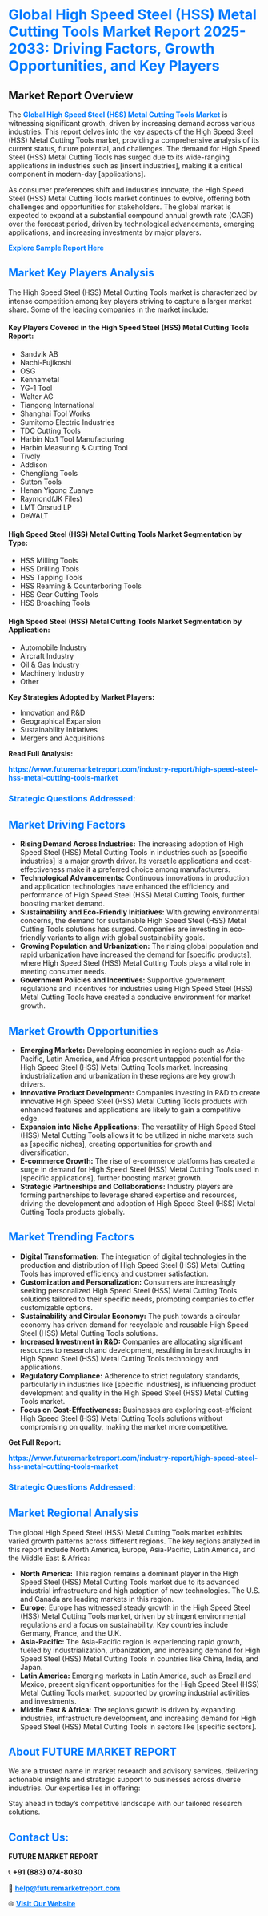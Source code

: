<h1 style="color: #007BFF;">Global High Speed Steel (HSS) Metal Cutting Tools Market Report 2025-2033: Driving Factors, Growth Opportunities, and Key Players</h1>

<section id="overview">
<h2>Market Report Overview</h2>
<p>The <a href="https://www.futuremarketreport.com/industry-report/high-speed-steel-hss-metal-cutting-tools-market" style="color: #007BFF; text-decoration: none;"><strong>Global High Speed Steel (HSS) Metal Cutting Tools Market</strong></a> is witnessing significant growth, driven by increasing demand across various industries. This report delves into the key aspects of the High Speed Steel (HSS) Metal Cutting Tools market, providing a comprehensive analysis of its current status, future potential, and challenges. The demand for High Speed Steel (HSS) Metal Cutting Tools has surged due to its wide-ranging applications in industries such as [insert industries], making it a critical component in modern-day [applications].</p>
<p>As consumer preferences shift and industries innovate, the High Speed Steel (HSS) Metal Cutting Tools market continues to evolve, offering both challenges and opportunities for stakeholders. The global market is expected to expand at a substantial compound annual growth rate (CAGR) over the forecast period, driven by technological advancements, emerging applications, and increasing investments by major players.</p>
</section>

<section id="overview">
<p><a href="https://www.futuremarketreport.com/request-sample/reportId=107299" style="color: #007BFF; text-decoration: none;"><strong>Explore Sample Report Here</strong></a></p>
</section>

<section id="key-players">
<h2 style="color: #007BFF;">Market Key Players Analysis</h2>
<p>The High Speed Steel (HSS) Metal Cutting Tools market is characterized by intense competition among key players striving to capture a larger market share. Some of the leading companies in the market include:</p>
<h4>Key Players Covered in the High Speed Steel (HSS) Metal Cutting Tools Report:</h4>
<ul><li>Sandvik AB</li><li>Nachi-Fujikoshi</li><li>OSG</li><li>Kennametal</li><li>YG-1 Tool</li><li>Walter AG</li><li>Tiangong International</li><li>Shanghai Tool Works</li><li>Sumitomo Electric Industries</li><li>TDC Cutting Tools</li><li>Harbin No.1 Tool Manufacturing</li><li>Harbin Measuring &amp; Cutting Tool</li><li>Tivoly</li><li>Addison</li><li>Chengliang Tools</li><li>Sutton Tools</li><li>Henan Yigong Zuanye</li><li>Raymond(JK Files)</li><li>LMT Onsrud LP</li><li>DeWALT</li></ul>
<h4>High Speed Steel (HSS) Metal Cutting Tools Market Segmentation by Type:</h4>
<ul><li>HSS Milling Tools</li><li>HSS Drilling Tools</li><li>HSS Tapping Tools</li><li>HSS Reaming &amp; Counterboring Tools</li><li>HSS Gear Cutting Tools</li><li>HSS Broaching Tools</li></ul>

<h4>High Speed Steel (HSS) Metal Cutting Tools Market Segmentation by Application:</h4>
<ul><li>Automobile Industry</li><li>Aircraft Industry</li><li>Oil &amp; Gas Industry</li><li>Machinery Industry</li><li>Other</li></ul>
<p><strong>Key Strategies Adopted by Market Players:</strong></p>
<ul>
<li>Innovation and R&D</li>
<li>Geographical Expansion</li>
<li>Sustainability Initiatives</li>
<li>Mergers and Acquisitions</li>
</ul>
</section>

<section>
<p><strong>Read Full Analysis: </strong></p><a href="https://www.futuremarketreport.com/industry-report/high-speed-steel-hss-metal-cutting-tools-market" style="color: #007BFF; text-decoration: none;"><strong>https://www.futuremarketreport.com/industry-report/high-speed-steel-hss-metal-cutting-tools-market</strong></a>
<h3 style="color: #007BFF;">Strategic Questions Addressed:</h3>
</section>

<section id="driving-factors">
<h2 style="color: #007BFF;">Market Driving Factors</h2>
<ul>
<li><strong>Rising Demand Across Industries:</strong> The increasing adoption of High Speed Steel (HSS) Metal Cutting Tools in industries such as [specific industries] is a major growth driver. Its versatile applications and cost-effectiveness make it a preferred choice among manufacturers.</li>
<li><strong>Technological Advancements:</strong> Continuous innovations in production and application technologies have enhanced the efficiency and performance of High Speed Steel (HSS) Metal Cutting Tools, further boosting market demand.</li>
<li><strong>Sustainability and Eco-Friendly Initiatives:</strong> With growing environmental concerns, the demand for sustainable High Speed Steel (HSS) Metal Cutting Tools solutions has surged. Companies are investing in eco-friendly variants to align with global sustainability goals.</li>
<li><strong>Growing Population and Urbanization:</strong> The rising global population and rapid urbanization have increased the demand for [specific products], where High Speed Steel (HSS) Metal Cutting Tools plays a vital role in meeting consumer needs.</li>
<li><strong>Government Policies and Incentives:</strong> Supportive government regulations and incentives for industries using High Speed Steel (HSS) Metal Cutting Tools have created a conducive environment for market growth.</li>
</ul>
</section>

<section id="growth-opportunities">
<h2 style="color: #007BFF;">Market Growth Opportunities</h2>
<ul>
<li><strong>Emerging Markets:</strong> Developing economies in regions such as Asia-Pacific, Latin America, and Africa present untapped potential for the High Speed Steel (HSS) Metal Cutting Tools market. Increasing industrialization and urbanization in these regions are key growth drivers.</li>
<li><strong>Innovative Product Development:</strong> Companies investing in R&D to create innovative High Speed Steel (HSS) Metal Cutting Tools products with enhanced features and applications are likely to gain a competitive edge.</li>
<li><strong>Expansion into Niche Applications:</strong> The versatility of High Speed Steel (HSS) Metal Cutting Tools allows it to be utilized in niche markets such as [specific niches], creating opportunities for growth and diversification.</li>
<li><strong>E-commerce Growth:</strong> The rise of e-commerce platforms has created a surge in demand for High Speed Steel (HSS) Metal Cutting Tools used in [specific applications], further boosting market growth.</li>
<li><strong>Strategic Partnerships and Collaborations:</strong> Industry players are forming partnerships to leverage shared expertise and resources, driving the development and adoption of High Speed Steel (HSS) Metal Cutting Tools products globally.</li>
</ul>
</section>

<section id="trending-factors">
<h2 style="color: #007BFF;">Market Trending Factors</h2>
<ul>
<li><strong>Digital Transformation:</strong> The integration of digital technologies in the production and distribution of High Speed Steel (HSS) Metal Cutting Tools has improved efficiency and customer satisfaction.</li>
<li><strong>Customization and Personalization:</strong> Consumers are increasingly seeking personalized High Speed Steel (HSS) Metal Cutting Tools solutions tailored to their specific needs, prompting companies to offer customizable options.</li>
<li><strong>Sustainability and Circular Economy:</strong> The push towards a circular economy has driven demand for recyclable and reusable High Speed Steel (HSS) Metal Cutting Tools solutions.</li>
<li><strong>Increased Investment in R&D:</strong> Companies are allocating significant resources to research and development, resulting in breakthroughs in High Speed Steel (HSS) Metal Cutting Tools technology and applications.</li>
<li><strong>Regulatory Compliance:</strong> Adherence to strict regulatory standards, particularly in industries like [specific industries], is influencing product development and quality in the High Speed Steel (HSS) Metal Cutting Tools market.</li>
<li><strong>Focus on Cost-Effectiveness:</strong> Businesses are exploring cost-efficient High Speed Steel (HSS) Metal Cutting Tools solutions without compromising on quality, making the market more competitive.</li>
</ul>
</section>

<section>
<p><strong>Get Full Report: </strong></p><a href="https://www.futuremarketreport.com/industry-report/high-speed-steel-hss-metal-cutting-tools-market" style="color: #007BFF; text-decoration: none;"><strong>https://www.futuremarketreport.com/industry-report/high-speed-steel-hss-metal-cutting-tools-market</strong></a>
<h3 style="color: #007BFF;">Strategic Questions Addressed:</h3>
</section>


<section id="regional-analysis">
<h2 style="color: #007BFF;">Market Regional Analysis</h2>
<p>The global High Speed Steel (HSS) Metal Cutting Tools market exhibits varied growth patterns across different regions. The key regions analyzed in this report include North America, Europe, Asia-Pacific, Latin America, and the Middle East & Africa:</p>
<ul>
<li><strong>North America:</strong> This region remains a dominant player in the High Speed Steel (HSS) Metal Cutting Tools market due to its advanced industrial infrastructure and high adoption of new technologies. The U.S. and Canada are leading markets in this region.</li>
<li><strong>Europe:</strong> Europe has witnessed steady growth in the High Speed Steel (HSS) Metal Cutting Tools market, driven by stringent environmental regulations and a focus on sustainability. Key countries include Germany, France, and the U.K.</li>
<li><strong>Asia-Pacific:</strong> The Asia-Pacific region is experiencing rapid growth, fueled by industrialization, urbanization, and increasing demand for High Speed Steel (HSS) Metal Cutting Tools in countries like China, India, and Japan.</li>
<li><strong>Latin America:</strong> Emerging markets in Latin America, such as Brazil and Mexico, present significant opportunities for the High Speed Steel (HSS) Metal Cutting Tools market, supported by growing industrial activities and investments.</li>
<li><strong>Middle East & Africa:</strong> The region’s growth is driven by expanding industries, infrastructure development, and increasing demand for High Speed Steel (HSS) Metal Cutting Tools in sectors like [specific sectors].</li>
</ul>
</section>

<footer>
<h2 style="color: #007BFF;">About FUTURE MARKET REPORT</h2>
<p>We are a trusted name in market research and advisory services, delivering actionable insights and strategic support to businesses across diverse industries. Our expertise lies in offering:</p>

<p>Stay ahead in today’s competitive landscape with our tailored research solutions.</p>

<h2 style="color: #007BFF;">Contact Us:</h2>
<p><strong>FUTURE MARKET REPORT</strong></p>
<p>📞 <strong>+91 (883) 074-8030</strong></p>
<p>📧 <strong><a href="mailto:help@futuremarketreport.com" style="color: #007BFF;">help@futuremarketreport.com</a></strong></p>
<p>🌐 <strong><a href="https://www.futuremarketreport.com/" style="color: #007BFF;">Visit Our Website</a></strong></p>
</footer>